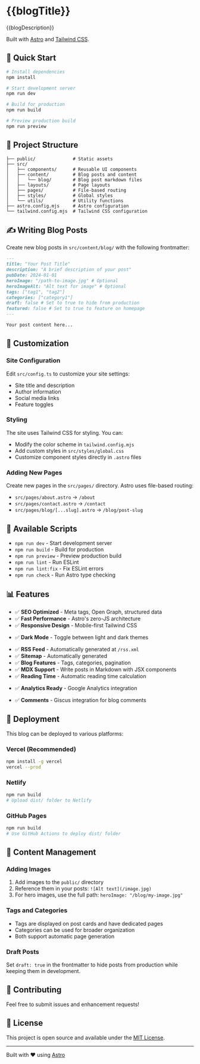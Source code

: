 # {{blogTitle}}

{{blogDescription}}

Built with [Astro](https://astro.build) and [Tailwind CSS](https://tailwindcss.com).

## 🚀 Quick Start

```bash
# Install dependencies
npm install

# Start development server
npm run dev

# Build for production
npm run build

# Preview production build
npm run preview
```

## 📁 Project Structure

```
├── public/              # Static assets
├── src/
│   ├── components/      # Reusable UI components
│   ├── content/         # Blog posts and content
│   │   └── blog/        # Blog post markdown files
│   ├── layouts/         # Page layouts
│   ├── pages/           # File-based routing
│   ├── styles/          # Global styles
│   └── utils/           # Utility functions
├── astro.config.mjs     # Astro configuration
└── tailwind.config.mjs  # Tailwind CSS configuration
```

## ✍️ Writing Blog Posts

Create new blog posts in `src/content/blog/` with the following frontmatter:

```markdown
---
title: "Your Post Title"
description: "A brief description of your post"
pubDate: 2024-01-01
heroImage: "/path-to-image.jpg" # Optional
heroImageAlt: "Alt text for image" # Optional
tags: ["tag1", "tag2"]
categories: ["category1"]
draft: false # Set to true to hide from production
featured: false # Set to true to feature on homepage
---

Your post content here...
```

## 🎨 Customization

### Site Configuration

Edit `src/config.ts` to customize your site settings:

- Site title and description
- Author information
- Social media links
- Feature toggles

### Styling

The site uses Tailwind CSS for styling. You can:

- Modify the color scheme in `tailwind.config.mjs`
- Add custom styles in `src/styles/global.css`
- Customize component styles directly in `.astro` files

### Adding New Pages

Create new pages in the `src/pages/` directory. Astro uses file-based routing:

- `src/pages/about.astro` → `/about`
- `src/pages/contact.astro` → `/contact`
- `src/pages/blog/[...slug].astro` → `/blog/post-slug`

## 🔧 Available Scripts

- `npm run dev` - Start development server
- `npm run build` - Build for production
- `npm run preview` - Preview production build
- `npm run lint` - Run ESLint
- `npm run lint:fix` - Fix ESLint errors
- `npm run check` - Run Astro type checking

## 📊 Features

- ✅ **SEO Optimized** - Meta tags, Open Graph, structured data
- ✅ **Fast Performance** - Astro's zero-JS architecture
- ✅ **Responsive Design** - Mobile-first Tailwind CSS
<!-- #if darkMode -->
- ✅ **Dark Mode** - Toggle between light and dark themes
<!-- #endif -->
- ✅ **RSS Feed** - Automatically generated at `/rss.xml`
- ✅ **Sitemap** - Automatically generated
- ✅ **Blog Features** - Tags, categories, pagination
- ✅ **MDX Support** - Write posts in Markdown with JSX components
- ✅ **Reading Time** - Automatic reading time calculation
<!-- #if analytics -->
- ✅ **Analytics Ready** - Google Analytics integration
<!-- #endif -->
<!-- #if comments -->
- ✅ **Comments** - Giscus integration for blog comments
<!-- #endif -->

## 🚀 Deployment

This blog can be deployed to various platforms:

### Vercel (Recommended)
```bash
npm install -g vercel
vercel --prod
```

### Netlify
```bash
npm run build
# Upload dist/ folder to Netlify
```

### GitHub Pages
```bash
npm run build
# Use GitHub Actions to deploy dist/ folder
```

## 📝 Content Management

### Adding Images

1. Add images to the `public/` directory
2. Reference them in your posts: `![Alt text](/image.jpg)`
3. For hero images, use the full path: `heroImage: "/blog/my-image.jpg"`

### Tags and Categories

- Tags are displayed on post cards and have dedicated pages
- Categories can be used for broader organization
- Both support automatic page generation

### Draft Posts

Set `draft: true` in the frontmatter to hide posts from production while keeping them in development.

## 🤝 Contributing

Feel free to submit issues and enhancement requests!

## 📄 License

This project is open source and available under the [MIT License](LICENSE).

---

Built with ❤️ using [Astro](https://astro.build)

